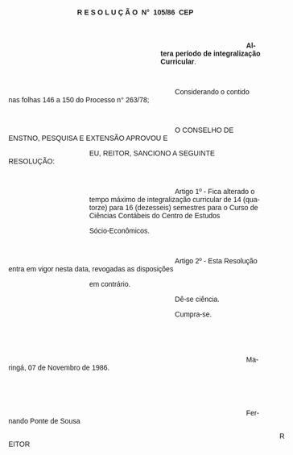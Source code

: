 <body lang=PT-BR style='tab-interval:36.0pt'>

<div class=Section1>

<p class=MsoNormal align=center style='text-align:center'><b style='mso-bidi-font-weight:
normal'><span style='font-family:Arial;mso-no-proof:yes'>R E S O L U Ç Ã O<span
style='mso-spacerun:yes'>  </span>N°<span style='mso-spacerun:yes'> 
</span>105/86  CEP<o:p></o:p></span></b></p>

<p class=MsoNormal align=center style='text-align:center'><b style='mso-bidi-font-weight:
normal'><span style='font-family:Arial;mso-no-proof:yes'><o:p>&nbsp;</o:p></span></b></p>

<p class=MsoNormal style='margin-left:8.0cm;text-indent:127.6pt'><b
style='mso-bidi-font-weight:normal'><span style='font-family:Arial;mso-no-proof:
yes'>Altera período de integralização Curricular</span></b><span
style='font-family:Arial;mso-no-proof:yes'>.<o:p></o:p></span></p>

<p class=MsoNormal><span style='font-family:Arial;mso-no-proof:yes'><o:p>&nbsp;</o:p></span></p>

<p class=MsoNormal style='text-indent:248.1pt'><span style='font-family:Arial;
mso-no-proof:yes'>Considerando o contido nas folhas <st1:metricconverter
ProductID="146 a" w:st="on">146 a</st1:metricconverter> 150 do Processo n°
263/78;<o:p></o:p></span></p>

<p class=MsoNormal><span style='font-family:Arial;mso-no-proof:yes'><o:p>&nbsp;</o:p></span></p>

<p class=MsoNormal style='text-indent:248.1pt'><span style='font-family:Arial;
mso-no-proof:yes'>O CONSELHO DE ENSTNO, PESQUISA E EXTENSÃO APROVOU E <o:p></o:p></span></p>

<p class=MsoNormal style='text-indent:120.5pt'><span style='font-family:Arial;
mso-no-proof:yes'>EU, REITOR, SANCIONO A SEGUINTE RESOLUÇÃO:<o:p></o:p></span></p>

<p class=MsoNormal><span style='font-family:Arial;mso-no-proof:yes'><o:p>&nbsp;</o:p></span></p>

<p class=MsoNormal style='margin-left:120.5pt;text-indent:127.6pt'><span
style='font-family:Arial;mso-no-proof:yes'>Artigo 1º - Fica alterado o tempo
máximo de integralização curricular de 14 (quatorze) para 16 (dezesseis)
semestres para o Curso de Ciências Contábeis do Centro de Estudos <o:p></o:p></span></p>

<p class=MsoNormal style='margin-left:120.5pt'><span style='font-family:Arial;
mso-no-proof:yes'>Sócio-Econômicos.<o:p></o:p></span></p>

<p class=MsoNormal><span style='font-family:Arial;mso-no-proof:yes'><o:p>&nbsp;</o:p></span></p>

<p class=MsoNormal style='text-indent:248.1pt'><span style='font-family:Arial;
mso-no-proof:yes'>Artigo 2º - Esta Resolução entra em vigor nesta data,
revogadas as disposições <o:p></o:p></span></p>

<p class=MsoNormal style='text-indent:120.5pt'><span style='font-family:Arial;
mso-no-proof:yes'>em contrário. <o:p></o:p></span></p>

<p class=MsoNormal style='text-indent:248.1pt'><span style='font-family:Arial;
mso-no-proof:yes'>Dê-se ciência.<o:p></o:p></span></p>

<p class=MsoNormal style='text-indent:248.1pt'><span style='font-family:Arial;
mso-no-proof:yes'>Cumpra-se.<o:p></o:p></span></p>

<p class=MsoNormal><span style='font-family:Arial;mso-no-proof:yes'><o:p>&nbsp;</o:p></span></p>

<p class=MsoNormal><span style='font-family:Arial;mso-no-proof:yes'><o:p>&nbsp;</o:p></span></p>

<p class=MsoNormal style='text-indent:354.4pt'><span style='font-family:Arial;
mso-no-proof:yes'>Maringá, 07 de Novembro de 1986.<o:p></o:p></span></p>

<p class=MsoNormal><span style='font-family:Arial;mso-no-proof:yes'><o:p>&nbsp;</o:p></span></p>

<p class=MsoNormal><span style='font-family:Arial;mso-no-proof:yes'><o:p>&nbsp;</o:p></span></p>

<p class=MsoNormal style='text-indent:354.4pt'><span style='font-family:Arial;
mso-no-proof:yes'>Fernando Ponte de Sousa<o:p></o:p></span></p>

<p class=MsoNormal style='text-indent:404.0pt'><span style='font-family:Arial;
mso-no-proof:yes'>REITOR<o:p></o:p></span></p>

</div>

</body>
